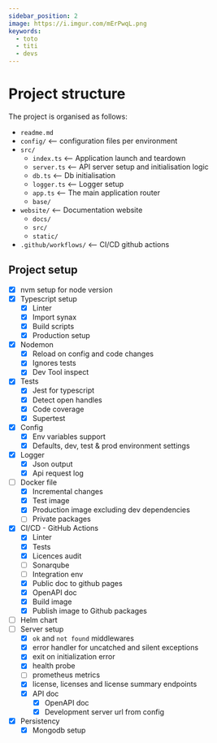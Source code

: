 ```yaml
---
sidebar_position: 2
image: https://i.imgur.com/mErPwqL.png
keywords: 
  - toto
  - titi
  - devs
---
```


# Project structure

The project is organised as follows:

- `readme.md`
- `config/` <-- configuration files per environment
- `src/`
  - `index.ts` <-- Application launch and teardown
  - `server.ts` <-- API server setup and initialisation logic
  - `db.ts` <-- Db initialisation
  - `logger.ts` <-- Logger setup
  - `app.ts` <-- The main application router
  - `base/`
- `website/` <-- Documentation website
  - `docs/`
  - `src/`
  - `static/`
- `.github/workflows/` <-- CI/CD github actions

## Project setup

- [x] nvm setup for node version
- [x] Typescript setup
  - [x] Linter
  - [x] Import synax
  - [x] Build scripts
  - [x] Production setup
- [x] Nodemon
  - [x] Reload on config and code changes
  - [x] Ignores tests
  - [x] Dev Tool inspect
- [x] Tests
  - [x] Jest for typescript
  - [x] Detect open handles
  - [x] Code coverage
  - [x] Supertest
- [x] Config
  - [x] Env variables support
  - [x] Defaults, dev, test & prod environment settings  
- [x] Logger
  - [x] Json output
  - [x] Api request log
- [ ] Docker file
  - [x] Incremental changes
  - [x] Test image
  - [x] Production image excluding dev dependencies
  - [ ] Private packages
- [x] CI/CD - GitHub Actions
  - [x] Linter
  - [x] Tests
  - [x] Licences audit
  - [ ] Sonarqube
  - [ ] Integration env
  - [x] Public doc to github pages
  - [x] OpenAPI doc
  - [x] Build image
  - [x] Publish image to Github packages
- [ ] Helm chart
- [ ] Server setup
  - [x] `ok` and `not found` middlewares
  - [x] error handler for uncatched and silent exceptions
  - [x] exit on initialization error
  - [x] health probe
  - [ ] prometheus metrics
  - [x] license, licenses and license summary endpoints
  - [x] API doc
    - [x] OpenAPI doc
    - [x] Development server url from config
-[x] Persistency
  - [x] Mongodb setup
